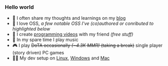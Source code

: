 ### Hello world

- 📓 I often share my thoughts and learnings on my [blog](https://divyanshu013.dev/)
- 💛 I love OSS, *a few notable OSS I've (co)authored or conributed to highlighted below*
- 🎥 I create [programming videos](https://www.youtube.com/WhatTheJavaScript) with my friend *(free stuff)*
- 🎸 In my spare time I play music
- 🎮 I play <s>DoTA occasionally *(~4.3K MMR)* (taking a break)</s> single player (story driven) PC games
- 👨‍💻 My dev setup on [Linux](https://github.com/divyanshu013/linux-dev-setup), [Windows](https://github.com/divyanshu013/windows-dev-setup) and [Mac](https://github.com/divyanshu013/mac-dev-setup)
